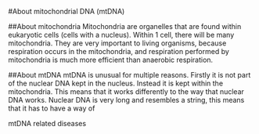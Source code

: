 #About mitochondrial DNA (mtDNA)

##About mitochondria
Mitochondria are organelles that are found within eukaryotic cells (cells with a nucleus). Within 1 cell, there will be many mitochondria.
They are very important to living organisms, because respiration occurs in the mitochondria, and respiration performed by mitochondria is
much more efficient than anaerobic respiration.

##About mtDNA
mtDNA is unusual for multiple reasons.
Firstly it is not part of the nuclear DNA kept in the nucleus. Instead it is kept within the mitochondria. This means that it works
differently to the way that nuclear DNA works.
Nuclear DNA is very long and resembles a string, this means that it has to have a way of 

mtDNA related diseases
